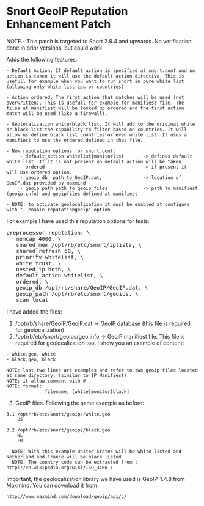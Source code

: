 Snort GeoIP Reputation Enhancement Patch
========================================

NOTE.- This patch is targeted to Snort 2.9.4 and upwards. No verification done in prior versions, but could work

Adds the following features:

    - Default Action. If default action is specified at snort.conf and no action is taken it will use the default action directive. This is usefull for example when you want to run snort in pure white list (allowing only white list ips or countries) 

    - Action ordered. The first action that matches will be used (not overwritten). This is usefull for example for manifiest file. The files at manifiest will be looked up ordered and the first action match will be used (like a firewall).

    - Geolocalization white/black list. It will add to the original white or black list the capability to filter based on countries. It will allow us define black list countries or even white list. It uses a manifiest to use the ordered defined in that file. 

    - New reputation options for snort.conf:
         - default_action whitelist|monitorlist       -> defines default white list. If it is not present no default action will be taken.
         - ordered                                    -> if present it will use ordered option.
         - geoip_db  path_to_GeoIP.dat,               -> location of GeoIP.dat provided by maxmind
         - geoip_path path_to_geoip_files             -> path to manifiest (geoip.info) and geoipfiles defined at manifiest

    - NOTE: to activate geolocalization it must be enabled at configure with "--enable-reputationgeoip" option 


For example I have used this reputation options for tests:
<pre>
preprocessor reputation: \
   memcap 4000, \
   shared_mem /opt/rb/etc/snort/iplists, \
   shared_refresh 60, \
   priority whitelist, \
   white trust, \
   nested_ip both, \
   default_action whitelist, \
   ordered, \
   geoip_db /opt/rb/share/GeoIP/GeoIP.dat, \
   geoip_path /opt/rb/etc/snort/geoips, \
   scan_local
</pre>

I have added the files: 

  1.  /opt/rb/share/GeoIP/GeoIP.dat   -> GeoIP database    (this file is required for geolocalization)
  2.  /opt/rb/etc/snort/geoips/geo.info -> GeoIP manifiest file. This file is required for geolocalization too. I show you an example of content:
 
    - white.geo, white
    - black.geo, black

    NOTE: last two lines are examples and refer to two geoip files located at same directory. (similar to IP Manifiest)
    NOTE: it allow comment with #
    NOTE: format:    
                  filename, [white|monitor|black]


  3.  GeoIP files. Following the same example as before:

    3.1 /opt/rb/etc/snort/geoips/white.geo
        US
  
    3.2 /opt/rb/etc/snort/geoips/black.geo 
        NL
        FR

      NOTE: With this example United States will be white listed and Netherland and France will be black listed
      NOTE: The country code can be extracted from :  http://en.wikipedia.org/wiki/ISO_3166-1


Important, the geolocalization library we have used is GeoIP-1.4.8 from Maxmind. You can download it from 

    http://www.maxmind.com/download/geoip/api/c/